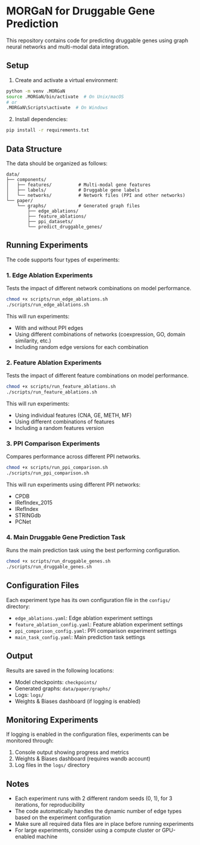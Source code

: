 # MORGaN for Druggable Gene Prediction

This repository contains code for predicting druggable genes using graph neural networks and multi-modal data integration.

## Setup

1. Create and activate a virtual environment:
```bash
python -m venv .MORGaN
source .MORGaN/bin/activate  # On Unix/macOS
# or
.MORGaN\Scripts\activate  # On Windows
```

2. Install dependencies:
```bash
pip install -r requirements.txt
```

## Data Structure

The data should be organized as follows:
```
data/
├── components/
│   ├── features/          # Multi-modal gene features
│   ├── labels/            # Druggable gene labels
│   └── networks/          # Network files (PPI and other networks)
└── paper/
    └── graphs/            # Generated graph files
        ├── edge_ablations/
        ├── feature_ablations/
        ├── ppi_datasets/
        └── predict_druggable_genes/
```

## Running Experiments

The code supports four types of experiments:

### 1. Edge Ablation Experiments
Tests the impact of different network combinations on model performance.

```bash
chmod +x scripts/run_edge_ablations.sh
./scripts/run_edge_ablations.sh
```

This will run experiments:
- With and without PPI edges
- Using different combinations of networks (coexpression, GO, domain similarity, etc.)
- Including random edge versions for each combination

### 2. Feature Ablation Experiments
Tests the impact of different feature combinations on model performance.

```bash
chmod +x scripts/run_feature_ablations.sh
./scripts/run_feature_ablations.sh
```

This will run experiments:
- Using individual features (CNA, GE, METH, MF)
- Using different combinations of features
- Including a random features version

### 3. PPI Comparison Experiments
Compares performance across different PPI networks.

```bash
chmod +x scripts/run_ppi_comparison.sh
./scripts/run_ppi_comparison.sh
```

This will run experiments using different PPI networks:
- CPDB
- IRefIndex_2015
- IRefIndex
- STRINGdb
- PCNet

### 4. Main Druggable Gene Prediction Task
Runs the main prediction task using the best performing configuration.

```bash
chmod +x scripts/run_druggable_genes.sh
./scripts/run_druggable_genes.sh
```

## Configuration Files

Each experiment type has its own configuration file in the `configs/` directory:
- `edge_ablations.yaml`: Edge ablation experiment settings
- `feature_ablation_config.yaml`: Feature ablation experiment settings
- `ppi_comparison_config.yaml`: PPI comparison experiment settings
- `main_task_config.yaml`: Main prediction task settings

## Output

Results are saved in the following locations:
- Model checkpoints: `checkpoints/`
- Generated graphs: `data/paper/graphs/`
- Logs: `logs/`
- Weights & Biases dashboard (if logging is enabled)

## Monitoring Experiments

If logging is enabled in the configuration files, experiments can be monitored through:
1. Console output showing progress and metrics
2. Weights & Biases dashboard (requires wandb account)
3. Log files in the `logs/` directory

## Notes

- Each experiment runs with 2 different random seeds (0, 1), for 3 iterations, for reproducibility
- The code automatically handles the dynamic number of edge types based on the experiment configuration
- Make sure all required data files are in place before running experiments
- For large experiments, consider using a compute cluster or GPU-enabled machine
